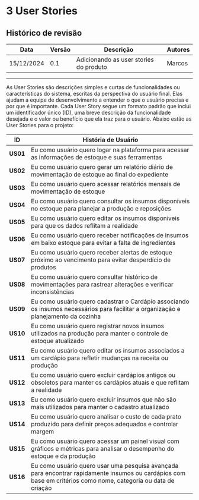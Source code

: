 # **3 User Stories**

## Histórico de revisão

|Data      |Versão    |Descrição                                |Autores|
|----------|----------|-----------------------------------------|-------|
|15/12/2024|0.1       |Adicionando as user stories do produto   |Marcos |

------------

As User Stories são descrições simples e curtas de funcionalidades ou características do sistema, escritas da perspectiva do usuário final. Elas ajudam a equipe de desenvolvimento a entender o que o usuário precisa e por que é importante. Cada User Story segue um formato padrão que inclui um identificador único (ID), uma breve descrição da funcionalidade desejada e o valor ou benefício que ela traz para o usuário. Abaixo estão as User Stories para o projeto:

| **ID**  | **História de Usuário**                                                                 |
|---------|-----------------------------------------------------------------------------------------|
| **US01**| Eu como usuário quero logar na plataforma para acessar as informações de estoque e suas ferramentas |
| **US02**| Eu como usuário quero gerar um relatório diário de movimentação de estoque ao final do expediente |
| **US03**| Eu como usuário quero acessar relatórios mensais de movimentação de estoque              |
| **US04**| Eu como usuário quero consultar os insumos disponíveis no estoque para planejar a produção e reposições |
| **US05**| Eu como usuário quero editar os insumos disponíveis para que os dados reflitam a realidade |
| **US06**| Eu como usuário quero receber notificações de insumos em baixo estoque para evitar a falta de ingredientes |
| **US07**| Eu como usuário quero receber alertas de estoque próximo ao vencimento para evitar desperdício de produtos |
| **US08**| Eu como usuário quero consultar histórico de movimentações para rastrear alterações e verificar inconsistências |
| **US09**| Eu como usuário quero cadastrar o Cardápio associando os insumos necessários para facilitar a organização e planejamento da cozinha |
| **US10**| Eu como usuário quero registrar novos insumos utilizados na produção para manter o controle de estoque atualizado |
| **US11**| Eu como usuário quero editar os insumos associados a um cardápio para refletir mudanças na receita ou produção |
| **US12**| Eu como usuário quero excluir cardápios antigos ou obsoletos para manter os cardápios atuais e que reflitam a realidade |
| **US13**| Eu como usuário quero excluir insumos que não são mais utilizados para manter o cadastro atualizado |
| **US14**| Eu como usuário quero analisar o custo de cada prato produzido para definir preços adequados e controlar margem |
| **US15**| Eu como usuário quero acessar um painel visual com gráficos e métricas para analisar o desempenho do estoque e da produção |
| **US16**| Eu como usuário quero usar uma pesquisa avançada para encontrar rapidamente insumos ou cardápios com base em critérios como nome, categoria ou data de criação |
